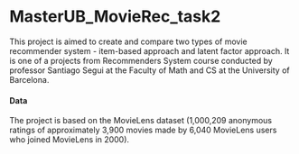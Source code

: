 # MasterUB_MovieRec_task2

This project is aimed to create and compare two types of movie recommender system - item-based approach and latent factor approach.
It is one of a projects from Recommenders System course conducted by professor Santiago Segui at the Faculty of Math and CS at the University of Barcelona.

#### Data
The project is based on the MovieLens dataset (1,000,209 anonymous ratings of approximately 3,900 movies made by 6,040 MovieLens users who joined MovieLens in 2000).
